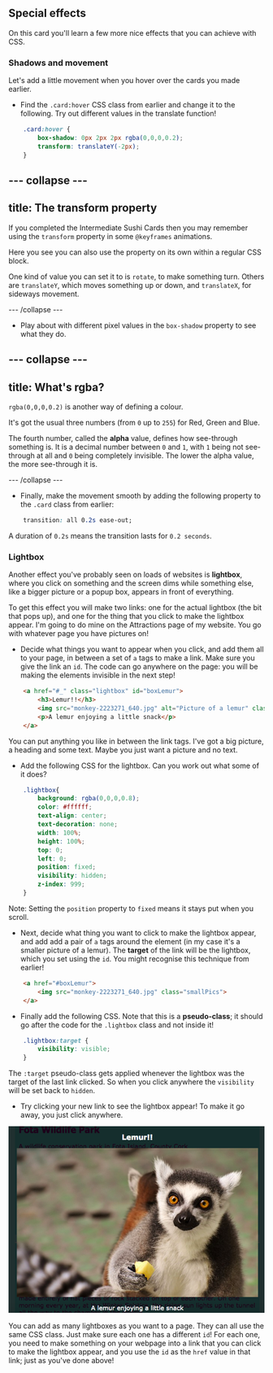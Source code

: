 ## Special effects

On this card you'll learn a few more nice effects that you can achieve with CSS.

### Shadows and movement

Let's add a little movement when you hover over the cards you made earlier. 


+ Find the `.card:hover` CSS class from earlier and change it to the following. Try out different values in the translate function!

```css
    .card:hover {
        box-shadow: 0px 2px 2px rgba(0,0,0,0.2); 
        transform: translateY(-2px);
    }
```
    
--- collapse ---
---
title: The transform property
---

If you completed the Intermediate Sushi Cards then you may remember using the `transform` property in some `@keyframes` animations.

Here you see you can also use the property on its own within a regular CSS block.

One kind of value you can set it to is `rotate`, to make something turn. Others are `translateY`, which moves something up or down, and `translateX`, for sideways movement.

--- /collapse ---
   
+ Play about with different pixel values in the `box-shadow` property to see what they do. 
     
--- collapse ---
---
title: What's rgba?
---

`rgba(0,0,0,0.2)` is another way of defining a colour. 

It's got the usual three numbers \(from `0` up to `255`\) for Red, Green and Blue. 

The fourth number, called the **alpha** value, defines how see-through something is. It is a decimal number between `0` and `1`, with `1` being not see-through at all and `0` being completely invisible. The lower the alpha value, the more see-through it is.

--- /collapse ---

+ Finally, make the movement smooth by adding the following property to the `.card` class from earlier: 

```css
    transition: all 0.2s ease-out;
``` 

A duration of `0.2s` means the transition lasts for `0.2 seconds`.

### Lightbox

Another effect you've probably seen on loads of websites is **lightbox**, where you click on something and the screen dims while something else, like a bigger picture or a popup box, appears in front of everything. 

To get this effect you will make two links: one for the actual lightbox (the bit that pops up), and one for the thing that you click to make the lightbox appear. I'm going to do mine on the Attractions page of my website. You go with whatever page you have pictures on!

+ Decide what things you want to appear when you click, and add them all to your page, in between a set of `a` tags to make a link. Make sure you give the link an `id`. The code can go anywhere on the page: you will be making the elements invisible in the next step!

```html
    <a href="#_" class="lightbox" id="boxLemur">
        <h3>Lemur!!</h3>
        <img src="monkey-2223271_640.jpg" alt="Picture of a lemur" class="bigPics"/>
        <p>A lemur enjoying a little snack</p>
    </a>
```

You can put anything you like in between the link tags. I've got a big picture, a heading and some text. Maybe you just want a picture and no text.

+ Add the following CSS for the lightbox. Can you work out what some of it does?
```css
    .lightbox{
        background: rgba(0,0,0,0.8);
        color: #ffffff;
        text-align: center;
        text-decoration: none;
        width: 100%;
        height: 100%;
        top: 0;
        left: 0;
        position: fixed;
        visibility: hidden;
        z-index: 999;
    }
```

Note: Setting the `position` property to `fixed` means it stays put when you scroll.

+ Next, decide what thing you want to click to make the lightbox appear, and add add a pair of `a` tags around the element (in my case it's a smaller picture of a lemur). The **target** of the link will be the lightbox, which you set using the `id`. You might recognise this technique from earlier!

```html
    <a href="#boxLemur">
        <img src="monkey-2223271_640.jpg" class="smallPics">
    </a>
```

+ Finally add the following CSS. Note that this is a **pseudo-class**; it should go after the code for the `.lightbox` class and not inside it!

```css
    .lightbox:target {
        visibility: visible;
    }
```
    
The `:target` pseudo-class gets applied whenever the lightbox was the target of the last link clicked. So when you click anywhere the `visibility` will be set back to `hidden`.

+ Try clicking your new link to see the lightbox appear! To make it go away, you just click anywhere.

![Lightbox effect in action](images/lightboxLemur.png)

You can add as many lightboxes as you want to a page. They can all use the same CSS class. Just make sure each one has a different `id`! For each one, you need to make something on your webpage into a link that you can click to make the lightbox appear, and you use the `id` as the `href` value in that link; just as you've done above!